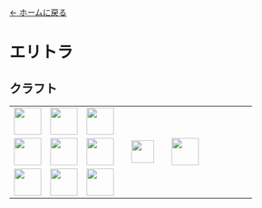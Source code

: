 [← ホームに戻る](../)
# エリトラ

## クラフト
<table>
    <tr><td><img src="https://i.imgur.com/mvk4sIU.png" width="48"/></td><td><img src="https://i.imgur.com/aT3gkL7.png" width="48"/></td><td><img src="https://i.imgur.com/mvk4sIU.png" width="48"/></td><td colspan="3"></td></tr>
    <tr><td><img src="https://i.imgur.com/mvk4sIU.png" width="48"/></td><td><img src="https://i.imgur.com/uwFFtfM.png" width="48"/></td><td><img src="https://i.imgur.com/mvk4sIU.png" width="48"/></td><td width="70" align="center"><img src="https://i.imgur.com/VE0KqIE.png" width="40"/></td><td><img src="https://i.imgur.com/E4LgClR.png" width="48"/></td><td width="70"></td></tr>
    <tr><td><img src="https://i.imgur.com/mvk4sIU.png" width="48"/></td><td><img src="https://i.imgur.com/wl43BjZ.png" width="48"/></td><td><img src="https://i.imgur.com/mvk4sIU.png" width="48"/></td><td colspan="3"></td></tr>
</table>
